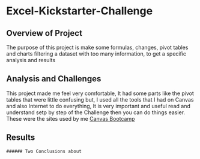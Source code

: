 # Excel-Kickstarter-Challenge

## Overview of Project 
The purpose of this project is make some formulas, changes, pivot tables and charts filtering a dataset with too many information, to get a specific analysis and results 

## Analysis and Challenges 
This project made me feel very comfortable, It had some parts like the pivot tables that were little confusing but, I used all the tools that I had on Canvas and also Internet to do everything, It is very important and useful read and understand setp by step of the Challenge then you can do things easier.
These were the sites used by me [Canvas Bootcamp](https://courses.bootcampspot.com/courses/1378/modules)

## Results
    ###### Two Conclusions about 
            
  
